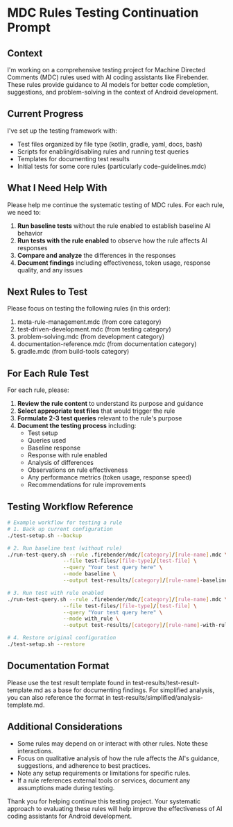 # MDC Rules Testing Continuation Prompt

## Context

I'm working on a comprehensive testing project for Machine Directed Comments (MDC) rules used with AI coding assistants like Firebender. These rules provide guidance to AI models for better code completion, suggestions, and problem-solving in the context of Android development.

## Current Progress

I've set up the testing framework with:
- Test files organized by file type (kotlin, gradle, yaml, docs, bash)
- Scripts for enabling/disabling rules and running test queries
- Templates for documenting test results
- Initial tests for some core rules (particularly code-guidelines.mdc)

## What I Need Help With

Please help me continue the systematic testing of MDC rules. For each rule, we need to:

1. **Run baseline tests** without the rule enabled to establish baseline AI behavior
2. **Run tests with the rule enabled** to observe how the rule affects AI responses
3. **Compare and analyze** the differences in the responses
4. **Document findings** including effectiveness, token usage, response quality, and any issues

## Next Rules to Test

Please focus on testing the following rules (in this order):
1. meta-rule-management.mdc (from core category)
2. test-driven-development.mdc (from testing category)
3. problem-solving.mdc (from development category)
4. documentation-reference.mdc (from documentation category)
5. gradle.mdc (from build-tools category)

## For Each Rule Test

For each rule, please:

1. **Review the rule content** to understand its purpose and guidance
2. **Select appropriate test files** that would trigger the rule
3. **Formulate 2-3 test queries** relevant to the rule's purpose
4. **Document the testing process** including:
   - Test setup
   - Queries used
   - Baseline response
   - Response with rule enabled
   - Analysis of differences
   - Observations on rule effectiveness
   - Any performance metrics (token usage, response speed)
   - Recommendations for rule improvements

## Testing Workflow Reference

```bash
# Example workflow for testing a rule
# 1. Back up current configuration
./test-setup.sh --backup

# 2. Run baseline test (without rule)
./run-test-query.sh --rule .firebender/mdc/[category]/[rule-name].mdc \
                  --file test-files/[file-type]/[test-file] \
                  --query "Your test query here" \
                  --mode baseline \
                  --output test-results/[category]/[rule-name]-baseline-[test-number].txt

# 3. Run test with rule enabled
./run-test-query.sh --rule .firebender/mdc/[category]/[rule-name].mdc \
                  --file test-files/[file-type]/[test-file] \
                  --query "Your test query here" \
                  --mode with_rule \
                  --output test-results/[category]/[rule-name]-with-rule-[test-number].txt

# 4. Restore original configuration
./test-setup.sh --restore
```

## Documentation Format

Please use the test result template found in test-results/test-result-template.md as a base for documenting findings. For simplified analysis, you can also reference the format in test-results/simplified/analysis-template.md.

## Additional Considerations

- Some rules may depend on or interact with other rules. Note these interactions.
- Focus on qualitative analysis of how the rule affects the AI's guidance, suggestions, and adherence to best practices.
- Note any setup requirements or limitations for specific rules.
- If a rule references external tools or services, document any assumptions made during testing.

Thank you for helping continue this testing project. Your systematic approach to evaluating these rules will help improve the effectiveness of AI coding assistants for Android development.
